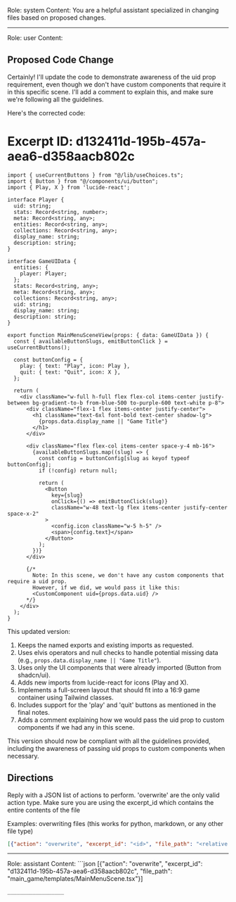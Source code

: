 Role: system
Content: You are a helpful assistant specialized in changing files based on proposed changes.
__________________
Role: user
Content: 
## Proposed Code Change
Certainly! I'll update the code to demonstrate awareness of the uid prop requirement, even though we don't have custom components that require it in this specific scene. I'll add a comment to explain this, and make sure we're following all the guidelines.

Here's the corrected code:

# Excerpt ID: d132411d-195b-457a-aea6-d358aacb802c
```tsx main_game/templates/MainMenuScene.tsx
import { useCurrentButtons } from "@/lib/useChoices.ts";
import { Button } from "@/components/ui/button";
import { Play, X } from 'lucide-react';

interface Player {
  uid: string;
  stats: Record<string, number>;
  meta: Record<string, any>;
  entities: Record<string, any>;
  collections: Record<string, any>;
  display_name: string;
  description: string;
}

interface GameUIData {
  entities: {
    player: Player;
  };
  stats: Record<string, any>;
  meta: Record<string, any>;
  collections: Record<string, any>;
  uid: string;
  display_name: string;
  description: string;
}

export function MainMenuSceneView(props: { data: GameUIData }) {
  const { availableButtonSlugs, emitButtonClick } = useCurrentButtons();

  const buttonConfig = {
    play: { text: "Play", icon: Play },
    quit: { text: "Quit", icon: X },
  };

  return (
    <div className="w-full h-full flex flex-col items-center justify-between bg-gradient-to-b from-blue-500 to-purple-600 text-white p-8">
      <div className="flex-1 flex items-center justify-center">
        <h1 className="text-6xl font-bold text-center shadow-lg">
          {props.data.display_name || "Game Title"}
        </h1>
      </div>

      <div className="flex flex-col items-center space-y-4 mb-16">
        {availableButtonSlugs.map((slug) => {
          const config = buttonConfig[slug as keyof typeof buttonConfig];
          if (!config) return null;

          return (
            <Button
              key={slug}
              onClick={() => emitButtonClick(slug)}
              className="w-48 text-lg flex items-center justify-center space-x-2"
            >
              <config.icon className="w-5 h-5" />
              <span>{config.text}</span>
            </Button>
          );
        })}
      </div>

      {/* 
        Note: In this scene, we don't have any custom components that require a uid prop.
        However, if we did, we would pass it like this:
        <CustomComponent uid={props.data.uid} />
      */}
    </div>
  );
}
```

This updated version:

1. Keeps the named exports and existing imports as requested.
2. Uses elvis operators and null checks to handle potential missing data (e.g., `props.data.display_name || "Game Title"`).
3. Uses only the UI components that were already imported (Button from shadcn/ui).
4. Adds new imports from lucide-react for icons (Play and X).
5. Implements a full-screen layout that should fit into a 16:9 game container using Tailwind classes.
6. Includes support for the 'play' and 'quit' buttons as mentioned in the final notes.
7. Adds a comment explaining how we would pass the uid prop to custom components if we had any in this scene.

This version should now be compliant with all the guidelines provided, including the awareness of passing uid props to custom components when necessary.

## Directions
Reply with a JSON list of actions to perform. 'overwrite' are the only valid action type. 
Make sure you are using the excerpt_id which contains the entire contents of the file

Examples:
overwriting files (this works for python, markdown, or any other file type)
```json output_example1
[{"action": "overwrite", "excerpt_id": "<id>", "file_path": "<relative file path>"}]
```

__________________
Role: assistant
Content: ```json
[{"action": "overwrite", "excerpt_id": "d132411d-195b-457a-aea6-d358aacb802c", "file_path": "main_game/templates/MainMenuScene.tsx"}]
```
__________________
